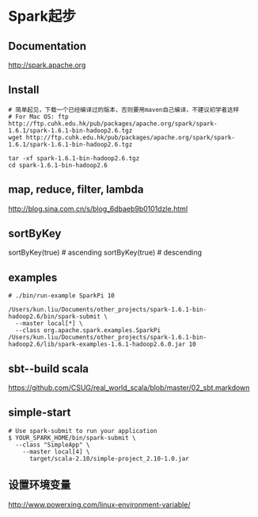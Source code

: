 Spark起步
==============

Documentation
------------------------------------------

http://spark.apache.org

Install
----------------------------------------------

```shell
# 简单起见，下载一个已经编译过的版本，否则要用maven自己编译，不建议初学者这样
# For Mac OS: ftp http://ftp.cuhk.edu.hk/pub/packages/apache.org/spark/spark-1.6.1/spark-1.6.1-bin-hadoop2.6.tgz
wget http://ftp.cuhk.edu.hk/pub/packages/apache.org/spark/spark-1.6.1/spark-1.6.1-bin-hadoop2.6.tgz

tar -xf spark-1.6.1-bin-hadoop2.6.tgz
cd spark-1.6.1-bin-hadoop2.6
```

map, reduce, filter, lambda
-------------------------------------------

http://blog.sina.com.cn/s/blog_6dbaeb9b0101dzle.html

sortByKey
-------------------------------------------
sortByKey(true) # ascending
sortByKey(true) # descending

examples
--------------------------------------------

```shell
# ./bin/run-example SparkPi 10

/Users/kun.liu/Documents/other_projects/spark-1.6.1-bin-hadoop2.6/bin/spark-submit \
  --master local[*] \
  --class org.apache.spark.examples.SparkPi /Users/kun.liu/Documents/other_projects/spark-1.6.1-bin-hadoop2.6/lib/spark-examples-1.6.1-hadoop2.6.0.jar 10

```

sbt--build scala
---------------------------------------------

https://github.com/CSUG/real_world_scala/blob/master/02_sbt.markdown

simple-start
--------------------------------------------------

```shell
# Use spark-submit to run your application
$ YOUR_SPARK_HOME/bin/spark-submit \
  --class "SimpleApp" \
    --master local[4] \
      target/scala-2.10/simple-project_2.10-1.0.jar
```

设置环境变量
--------------------------------------------

http://www.powerxing.com/linux-environment-variable/
